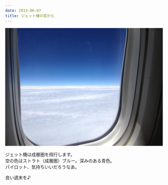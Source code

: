 ```yaml
---
date: 2013-06-07
title: ジェット機の窓から
---
```



![](/images/uploads/20130608finesco_orig.jpg)

ジェット機は成層圏を飛行します。  
空の色はストラト（成層圏）ブルー。深みのある青色。  
パイロット、気持ちいいだろうなあ。  
  
良い週末を♪
